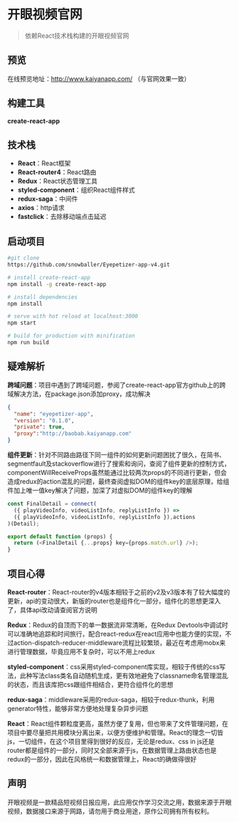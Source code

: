 # 开眼视频官网

>依赖React技术栈构建的开眼视频官网

## 预览

在线预览地址：http://www.kaiyanapp.com/
（与官网效果一致）

## 构建工具

**create-react-app**

## 技术栈

- **React**：React框架
- **React-router4**：React路由
- **Redux**：React状态管理工具
- **styled-component**：组织React组件样式
- **redux-saga**：中间件
- **axios**：http请求
- **fastclick**：去除移动端点击延迟

## 启动项目
``` bash
#git clone
https://github.com/snowballer/Eyepetizer-app-v4.git

# install create-react-app
npm install -g create-react-app

# install dependencies
npm install

# serve with hot reload at localhost:3000
npm start

# build for production with minification
npm run build

```

## 疑难解析

**跨域问题**：项目中遇到了跨域问题，参阅了create-react-app官方github上的跨域解决方法，在package.json添加proxy，成功解决

```json
{
  "name": "eyepetizer-app",
  "version": "0.1.0",
  "private": true,
  "proxy":"http://baobab.kaiyanapp.com"
}
```

**组件更新**：针对不同路由路径下同一组件的如何更新问题困扰了很久，在简书、segmentfault及stackoverflow进行了搜索和询问，查阅了组件更新的控制方式，componentWillReceiveProps虽然能通过比较两次props的不同进行更新，但会造成redux的action混乱的问题，最终查阅虚拟DOM的组件key的底层原理，给组件加上唯一值key解决了问题，加深了对虚拟DOM的组件key的理解

```javascript
const FinalDetail = connect(
  ({ playVideoInfo, videoListInfo, replyListInfo }) =>
  ({ playVideoInfo, videoListInfo, replyListInfo }),actions
)(Detail);

export default function (props) {
  return (<FinalDetail {...props} key={props.match.url} />);
}
```

## 项目心得

**React-router**：React-router的v4版本相较于之前的v2及v3版本有了较大幅度的更新，api的变动很大，新版的router也是组件化一部分，组件化的思想更深入了，具体api改动请查阅官方说明

**Redux**：Redux的自顶而下的单一数据流非常清晰，在Redux Devtools中调试时可以准确地追踪和时间旅行，配合react-redux在react应用中也能方便的实现，不过action-dispatch-reducer-middleware流程比较繁琐，最近在考虑用mobx来进行管理数据，毕竟应用不复杂时，可以不用上redux

**styled-component**：css采用styled-component库实现，相较于传统的css写法，此种写法class类名自动随机生成，更有效地避免了classname命名管理混乱的状态，而且该库把css跟组件相结合，更符合组件化的思想

**redux-saga**：middleware采用的redux-saga，相较于redux-thunk，利用generator特性，能够非常方便地处理复杂异步问题

**React**：React组件颗粒度更高，虽然方便了复用，但也带来了文件管理问题，在项目中要尽量把共用模块分离出来，以便方便维护和管理。React的理念一切皆js，一切组件，在这个项目里得到很好的反应，无论是redux、css in js还是router都是组件的一部分，同时又全部来源于js，在数据管理上路由状态也是redux的一部分，因此在风格统一和数据管理上，React的确做得很好

## 声明

开眼视频是一款精品短视频日报应用，此应用仅作学习交流之用，数据来源于开眼视频，数据接口来源于网路，请勿用于商业用途，原作公司拥有所有权利。
